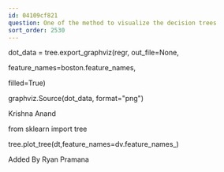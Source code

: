 ```yaml
---
id: 04109cf821
question: One of the method to visualize the decision trees
sort_order: 2530
---
```


dot_data = tree.export_graphviz(regr, out_file=None,

feature_names=boston.feature_names,

filled=True)

graphviz.Source(dot_data, format="png")

Krishna Anand

from sklearn import tree

tree.plot_tree(dt,feature_names=dv.feature_names_)

Added By Ryan Pramana

